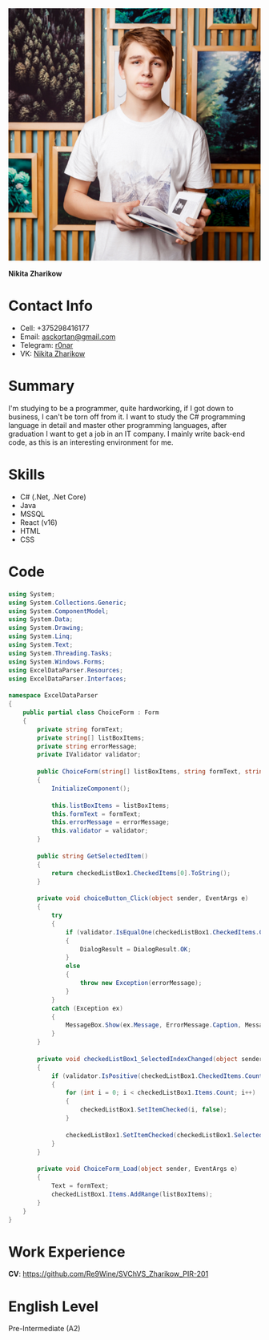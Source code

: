 <img id="photo" src="./photo.jpg" alt="photo card" />

**Nikita Zharikow**

# Contact Info
- Cell: +375298416177
- Email: asckortan@gmail.com
- Telegram: [r0nar](https://t.me/nikita_zharikow)
- VK: [Nikita Zharikow](https://vk.com/just.zhar)

# Summary
I'm studying to be a programmer, quite hardworking, if I got down to business, I can't be torn off from it. I want to study the C# programming language in detail and master other programming languages, after graduation I want to get a job in an IT company. I mainly write back-end code, as this is an interesting environment for me.


# Skills
- C# (.Net, .Net Core)
- Java
- MSSQL
- React (v16)
- HTML
- CSS

# Code
```C#
using System;
using System.Collections.Generic;
using System.ComponentModel;
using System.Data;
using System.Drawing;
using System.Linq;
using System.Text;
using System.Threading.Tasks;
using System.Windows.Forms;
using ExcelDataParser.Resources;
using ExcelDataParser.Interfaces;

namespace ExcelDataParser
{
    public partial class ChoiceForm : Form
    {
        private string formText;
        private string[] listBoxItems;
        private string errorMessage;
        private IValidator validator;

        public ChoiceForm(string[] listBoxItems, string formText, string errorMessage, IValidator validator)
        {
            InitializeComponent();

            this.listBoxItems = listBoxItems;
            this.formText = formText;
            this.errorMessage = errorMessage;
            this.validator = validator;
        }

        public string GetSelectedItem()
        {
            return checkedListBox1.CheckedItems[0].ToString();
        }

        private void choiceButton_Click(object sender, EventArgs e)
        {
            try
            {
                if (validator.IsEqualOne(checkedListBox1.CheckedItems.Count))
                {
                    DialogResult = DialogResult.OK;
                }
                else
                {
                    throw new Exception(errorMessage);
                }
            }
            catch (Exception ex)
            {
                MessageBox.Show(ex.Message, ErrorMessage.Caption, MessageBoxButtons.OK, MessageBoxIcon.Error);
            }
        }

        private void checkedListBox1_SelectedIndexChanged(object sender, EventArgs e)
        {
            if (validator.IsPositive(checkedListBox1.CheckedItems.Count))
            {
                for (int i = 0; i < checkedListBox1.Items.Count; i++)
                {
                    checkedListBox1.SetItemChecked(i, false);
                }

                checkedListBox1.SetItemChecked(checkedListBox1.SelectedIndex, true);
            }
        }

        private void ChoiceForm_Load(object sender, EventArgs e)
        {
            Text = formText;
            checkedListBox1.Items.AddRange(listBoxItems);
        }
    }
}
```


# Work Experience
**CV**: https://github.com/Re9Wine/SVChVS_Zharikow_PIR-201


# English Level
Pre-Intermediate (A2)